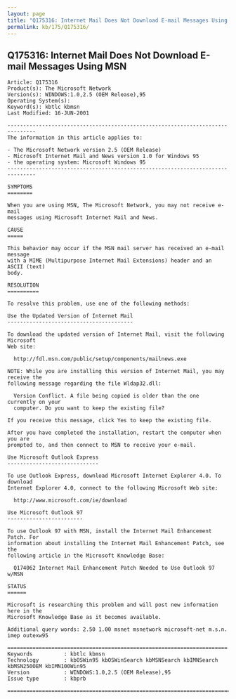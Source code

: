 ```yaml
---
layout: page
title: "Q175316: Internet Mail Does Not Download E-mail Messages Using MSN"
permalink: kb/175/Q175316/
---
```


## Q175316: Internet Mail Does Not Download E-mail Messages Using MSN

	Article: Q175316
	Product(s): The Microsoft Network
	Version(s): WINDOWS:1.0,2.5 (OEM Release),95
	Operating System(s): 
	Keyword(s): kbtlc kbmsn
	Last Modified: 16-JUN-2001
	
	-------------------------------------------------------------------------------
	The information in this article applies to:
	
	- The Microsoft Network version 2.5 (OEM Release) 
	- Microsoft Internet Mail and News version 1.0 for Windows 95 
	- the operating system: Microsoft Windows 95 
	-------------------------------------------------------------------------------
	
	SYMPTOMS
	========
	
	When you are using MSN, The Microsoft Network, you may not receive e-mail
	messages using Microsoft Internet Mail and News.
	
	CAUSE
	=====
	
	This behavior may occur if the MSN mail server has received an e-mail message
	with a MIME (Multipurpose Internet Mail Extensions) header and an ASCII (text)
	body.
	
	RESOLUTION
	==========
	
	To resolve this problem, use one of the following methods:
	
	Use the Updated Version of Internet Mail
	----------------------------------------
	
	To download the updated version of Internet Mail, visit the following Microsoft
	Web site:
	
	  http://fdl.msn.com/public/setup/components/mailnews.exe
	
	NOTE: While you are installing this version of Internet Mail, you may receive the
	following message regarding the file Wldap32.dll:
	
	  Version Conflict. A file being copied is older than the one currently on your
	  computer. Do you want to keep the existing file?
	
	If you receive this message, click Yes to keep the existing file.
	
	After you have completed the installation, restart the computer when you are
	prompted to, and then connect to MSN to receive your e-mail.
	
	Use Microsoft Outlook Express
	-----------------------------
	
	To use Outlook Express, download Microsoft Internet Explorer 4.0. To download
	Internet Explorer 4.0, connect to the following Microsoft Web site:
	
	  http://www.microsoft.com/ie/download
	
	Use Microsoft Outlook 97
	------------------------
	
	To use Outlook 97 with MSN, install the Internet Mail Enhancement Patch. For
	information about installing the Internet Mail Enhancement Patch, see the
	following article in the Microsoft Knowledge Base:
	
	  Q174062 Internet Mail Enhancement Patch Needed to Use Outlook 97 w/MSN
	
	STATUS
	======
	
	Microsoft is researching this problem and will post new information here in the
	Microsoft Knowledge Base as it becomes available.
	
	Additional query words: 2.50 1.00 msnet msnetwork microsoft-net m.s.n. imep outexw95
	
	======================================================================
	Keywords          : kbtlc kbmsn 
	Technology        : kbOSWin95 kbOSWinSearch kbMSNSearch kbIMNSearch kbMSN250OEM kbIMN100Win95
	Version           : WINDOWS:1.0,2.5 (OEM Release),95
	Issue type        : kbprb
	
	=============================================================================
	

